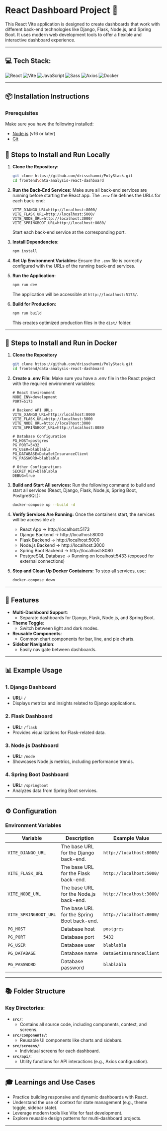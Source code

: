 # React Dashboard Project 🌟

This React Vite application is designed to create dashboards that work with different back-end technologies like Django, Flask, Node.js, and Spring Boot. It uses modern web development tools to offer a flexible and interactive dashboard experience.

---

## 💻 Tech Stack:
![React](https://img.shields.io/badge/React-%2361DAFB.svg?style=for-the-badge&logo=react&logoColor=black) ![Vite](https://img.shields.io/badge/Vite-%23646CFF.svg?style=for-the-badge&logo=vite&logoColor=white) ![JavaScript](https://img.shields.io/badge/JavaScript-%23F7DF1E.svg?style=for-the-badge&logo=javascript&logoColor=black) ![Sass](https://img.shields.io/badge/Sass-%23CC6699.svg?style=for-the-badge&logo=sass&logoColor=white) ![Axios](https://img.shields.io/badge/Axios-%23007EC6.svg?style=for-the-badge&logo=axios&logoColor=white) ![Docker](https://img.shields.io/badge/Docker-%230db7ed.svg?style=for-the-badge&logo=docker&logoColor=white)

---

## 📦 Installation Instructions

### Prerequisites
Make sure you have the following installed:
- [Node.js](https://nodejs.org/) (v16 or later)
- [Git](https://git-scm.com/)

## 🚀 Steps to Install and Run Locally

1. **Clone the Repository:**
   ```bash
   git clone https://github.com/drisschammi/PolyStack.git
   cd frontend\data-analysis-react-dashboard
   ```

2. **Run the Back-End Services:**
   Make sure all back-end services are running before starting the React app. The `.env` file defines the URLs for each back-end:
   ```env
   VITE_DJANGO_URL=http://localhost:8000/
   VITE_FLASK_URL=http://localhost:5000/
   VITE_NODE_URL=http://localhost:3000/
   VITE_SPRINGBOOT_URL=http://localhost:8080/
   ```
   Start each back-end service at the corresponding port.

3. **Install Dependencies:**
   ```bash
   npm install
   ```

4. **Set Up Environment Variables:**
   Ensure the `.env` file is correctly configured with the URLs of the running back-end services.

5. **Run the Application:**
   ```bash
   npm run dev
   ```
   The application will be accessible at `http://localhost:5173/`.

6. **Build for Production:**
   ```bash
   npm run build
   ```
   This creates optimized production files in the `dist/` folder.

---

## 🚀 Steps to Install and Run in Docker

1. **Clone the Repository**
    ```bash
    git clone https://github.com/drisschammi/PolyStack.git
    cd frontend/data-analysis-react-dashboard
    ```

2. **Create a .env File:**
    Make sure you have a .env file in the React project with the required environment variables:
    ```env
    # React Environment
    NODE_ENV=development
    PORT=5173

    # Backend API URLs
    VITE_DJANGO_URL=http://localhost:8000
    VITE_FLASK_URL=http://localhost:5000
    VITE_NODE_URL=http://localhost:3000
    VITE_SPRINGBOOT_URL=http://localhost:8080

    # Database Configuration
    PG_HOST=postgres
    PG_PORT=5432
    PG_USER=blablabla
    PG_DATABASE=DataSetInsuranceClient
    PG_PASSWORD=blablabla

    # Other Configurations
    SECRET_KEY=blablabla
    DEBUG=true

    ```

3. **Build and Start All services:**
    Run the following command to build and start all services (React, Django, Flask, Node.js, Spring Boot, PostgreSQL):
    ```bash
    docker-compose up --build -d
    ```
4. **Verify Services Are Running:**
    Once the containers start, the services will be accessible at:

    - React App → http://localhost:5173
    - Django Backend → http://localhost:8000
    - Flask Backend → http://localhost:5000
    - Node.js Backend → http://localhost:3000
    - Spring Boot Backend → http://localhost:8080
    - PostgreSQL Database → Running on localhost:5433 (exposed for external connections)

5. **Stop and Clean Up Docker Containers:**
To stop all services, use:
    ```bash
    docker-compose down
    ```

---

## 🌟 Features

- **Multi-Dashboard Support**:
  - Separate dashboards for Django, Flask, Node.js, and Spring Boot.
- **Theme Toggle**:
  - Switch between light and dark modes.
- **Reusable Components**:
  - Common chart components for bar, line, and pie charts.
- **Sidebar Navigation**:
  - Easily navigate between dashboards.

---

## 📊 Example Usage

### **1. Django Dashboard**
- **URL:** `/`
- Displays metrics and insights related to Django applications.

### **2. Flask Dashboard**
- **URL:** `/flask`
- Provides visualizations for Flask-related data.

### **3. Node.js Dashboard**
- **URL:** `/node`
- Showcases Node.js metrics, including performance trends.

### **4. Spring Boot Dashboard**
- **URL:** `/springboot`
- Analyzes data from Spring Boot services.

---

## ⚙️ Configuration

### **Environment Variables**
| Variable            | Description                            | Example Value                  |
|---------------------|----------------------------------------|--------------------------------|
| `VITE_DJANGO_URL`   | The base URL for the Django back-end.  | `http://localhost:8000/`      |
| `VITE_FLASK_URL`    | The base URL for the Flask back-end.   | `http://localhost:5000/`      |
| `VITE_NODE_URL`     | The base URL for the Node.js back-end. | `http://localhost:3000/`      |
| `VITE_SPRINGBOOT_URL` | The base URL for the Spring Boot back-end. | `http://localhost:8080/`      |
| `PG_HOST`          | Database host                           | `postgres`                    |
| `PG_PORT`          | Database port                           | `5432`                         |
| `PG_USER`          | Database user                           | `blablabla`                    |
| `PG_DATABASE`      | Database name                           | `DataSetInsuranceClient`       |
| `PG_PASSWORD`      | Database password                       | `blablabla`                    |


---

## 📚 Folder Structure

### **Key Directories:**
- **`src/`**:
  - Contains all source code, including components, context, and screens.
- **`src/components/`**:
  - Reusable UI components like charts and sidebars.
- **`src/screens/`**:
  - Individual screens for each dashboard.
- **`src/api/`**:
  - Utility functions for API interactions (e.g., Axios configuration).

---

## 🎓 Learnings and Use Cases

- Practice building responsive and dynamic dashboards with React.
- Understand the use of context for state management (e.g., theme toggle, sidebar state).
- Leverage modern tools like Vite for fast development.
- Explore reusable design patterns for multi-dashboard projects.

---